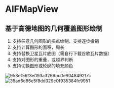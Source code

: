 # AIFMapView
## 基于高德地图的几何覆盖图形绘制
1. 支持任意几何图形的描点绘制，支持逐步撤销
2. 支持计算图形的面积，周长
3. 支持替换卫星瓦片底图（需自行下载谷歌瓦片数据）
4. 支持对图形的重叠，或越界判断
5. 支持切换图形或轮廓的填充颜色

![953ef56f3e093a32665c0e904849217c](https://user-images.githubusercontent.com/13825743/128863739-2e39b713-f813-4f36-9034-7dc63e5f4779.jpg)
![35ad6c86e5f8dd329c0f935384fc9951](https://user-images.githubusercontent.com/13825743/128863765-9a8f0dc8-7856-4a9b-931e-f4f32ad9a3a6.jpg)

